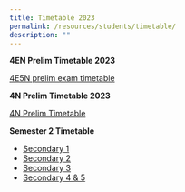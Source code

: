 ```yaml
---
title: Timetable 2023
permalink: /resources/students/timetable/
description: ""
---
```

**4EN Prelim Timetable 2023**

[4E5N prelim exam timetable](/files/Timetable/4e5nprelimstt2023.pdf)


**4N Prelim Timetable 2023**

[4N Prelim Timetable](/files/Timetable/4nprelimstt2023.pdf)


**Semester 2 Timetable**
* [Secondary 1](/files/Timetable/secondary%201s2.pdf)
* [Secondary 2](/files/Timetable/secondary%202s2.pdf)
* [Secondary 3](/files/Timetable/secondary%203s2.pdf)
* [Secondary 4 & 5](/files/Timetable/secondary%204s2.pdf)